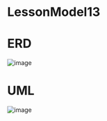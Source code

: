 # LessonModel13
 
# ERD

![image](https://github.com/OneDeadL1ne/LessonModel13/assets/119927472/ff117a6d-839c-437b-8aa7-dc56648456c6)

# UML
![image](https://github.com/OneDeadL1ne/LessonModel13/assets/119927472/f73d7a08-0d59-4dab-ab92-3ca91e9b9e60)


